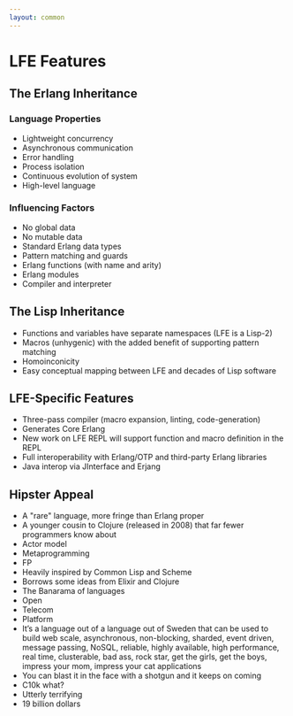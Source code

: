 ```yaml
---
layout: common
---
```


# LFE Features

## The Erlang Inheritance

### Language Properties

* Lightweight concurrency
* Asynchronous communication
* Error handling
* Process isolation
* Continuous evolution of system
* High-level language

### Influencing Factors

* No global data
* No mutable data
* Standard Erlang data types
* Pattern matching and guards
* Erlang functions (with name and arity)
* Erlang modules
* Compiler and interpreter

## The Lisp Inheritance

* Functions and variables have separate namespaces (LFE is a Lisp-2)
* Macros (unhygenic) with the added benefit of supporting pattern matching
* Homoinconicity
* Easy conceptual mapping between LFE and decades of Lisp software

## LFE-Specific Features

* Three-pass compiler (macro expansion, linting, code-generation)
* Generates Core Erlang
* New work on LFE REPL will support function and macro definition in the REPL
* Full interoperability with Erlang/OTP and third-party Erlang libraries
* Java interop via JInterface and Erjang

## Hipster Appeal

* A "rare" language, more fringe than Erlang proper
* A younger cousin to Clojure (released in 2008) that far fewer programmers
  know about
* Actor model
* Metaprogramming
* FP
* Heavily inspired by Common Lisp and Scheme
* Borrows some ideas from Elixir and Clojure
* The Banarama of languages
* Open
* Telecom
* Platform
* It’s a language out of a language out of Sweden that can be used to build web
  scale, asynchronous, non-blocking, sharded, event driven, message passing,
  NoSQL, reliable, highly available, high performance, real time, clusterable,
  bad ass, rock star, get the girls, get the boys, impress your mom, impress
  your cat applications
* You can blast it in the face with a shotgun and it keeps on coming
* C10k what?
* Utterly terrifying
* 19 billion dollars
